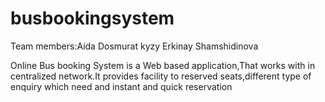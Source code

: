 # busbookingsystem

Team members:Aida Dosmurat kyzy
Erkinay Shamshidinova

Online Bus booking System is a Web based application,That works with in centralized network.It provides facility to reserved seats,different type of enquiry which need and instant and quick reservation
